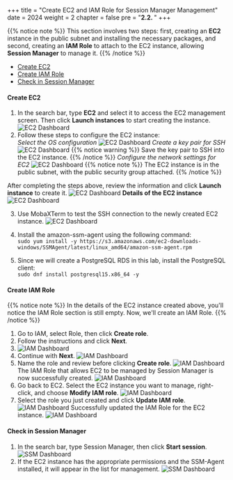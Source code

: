 +++
title = "Create EC2 and IAM Role for Session Manager Management"
date = 2024
weight = 2
chapter = false
pre = "<b>2.2. </b>"
+++

{{% notice note %}}
This section involves two steps: first, creating an **EC2** instance in the public subnet and installing the necessary packages, and second, creating an **IAM Role** to attach to the EC2 instance, allowing **Session Manager** to manage it.
{{% /notice %}}

- [Create EC2](#create-ec2)
- [Create IAM Role](#create-iam-role)
- [Check in Session Manager](#check-in-session-manager)

#### Create EC2

1. In the search bar, type **EC2** and select it to access the EC2 management screen. Then click **Launch instances** to start creating the instance.
   ![EC2 Dashboard](/images/2-EC2/ec2_console.jpg)
2. Follow these steps to configure the EC2 instance:  
   _Select the OS configuration_
   ![EC2 Dashboard](/images/2-EC2/ec2_name_OS.jpg)
   _Create a key pair for SSH_
   ![EC2 Dashboard](/images/2-EC2/ec2_keypair.jpg)
   {{% notice warning %}}
   Save the key pair to SSH into the EC2 instance.
   {{% /notice %}}
   _Configure the network settings for EC2_
   ![EC2 Dashboard](/images/2-EC2/ec2_network_setting.jpg)
   {{% notice note %}}
   The EC2 instance is in the public subnet, with the public security group attached.
   {{% /notice %}}

After completing the steps above, review the information and click **Launch instance** to create it.
![EC2 Dashboard](/images/2-EC2/ec2_create_success.jpg)
**Details of the EC2 instance**
![EC2 Dashboard](/images/2-EC2/ec2_detail.jpg)

3. Use MobaXTerm to test the SSH connection to the newly created EC2 instance.
   ![EC2 Dashboard](/images/2-EC2/MobaXTerm.jpg)

4. Install the amazon-ssm-agent using the following command:  
   `sudo yum install -y https://s3.amazonaws.com/ec2-downloads-windows/SSMAgent/latest/linux_amd64/amazon-ssm-agent.rpm`

5. Since we will create a PostgreSQL RDS in this lab, install the PostgreSQL client:  
   `sudo dnf install postgresql15.x86_64 -y`

#### Create IAM Role

{{% notice note %}}
In the details of the EC2 instance created above, you'll notice the IAM Role section is still empty. Now, we'll create an IAM Role.
{{% /notice %}}

1. Go to IAM, select Role, then click **Create role**.
2. Follow the instructions and click **Next**.
3. ![IAM Dashboard](/images/2-EC2/iam_ec2_role.jpg)
4. Continue with **Next**.
   ![IAM Dashboard](/images/2-EC2/iam_ec2_role_permission.jpg)
5. Name the role and review before clicking **Create role**.
   ![IAM Dashboard](/images/2-EC2/iam_ec2_role_review.jpg)
   The IAM Role that allows EC2 to be managed by Session Manager is now successfully created.
   ![IAM Dashboard](/images/2-EC2/iam_ec2_role_success.jpg)
6. Go back to EC2. Select the EC2 instance you want to manage, right-click, and choose **Modify IAM role**.
   ![IAM Dashboard](/images/2-EC2/ec2_modify_role_console.jpg)
7. Select the role you just created and click **Update IAM role**.
   ![IAM Dashboard](/images/2-EC2/ec2_modify_role_detail.jpg)
   Successfully updated the IAM Role for the EC2 instance.
   ![IAM Dashboard](/images/2-EC2/ec2_modify_role_success.jpg)

#### Check in Session Manager

1. In the search bar, type Session Manager, then click **Start session**.
   ![SSM Dashboard](/images/2-EC2/system_manager_start.jpg)
2. If the EC2 instance has the appropriate permissions and the SSM-Agent installed, it will appear in the list for management.
   ![SSM Dashboard](/images/2-EC2/system_manager_sso_0_instances.jpg)

